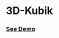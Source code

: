 # 3D-Kubik

<h3> <a href="https://3dkubik-beknur.netlify.app">See Demo</a></h3>
    
  
  
  
     
  

